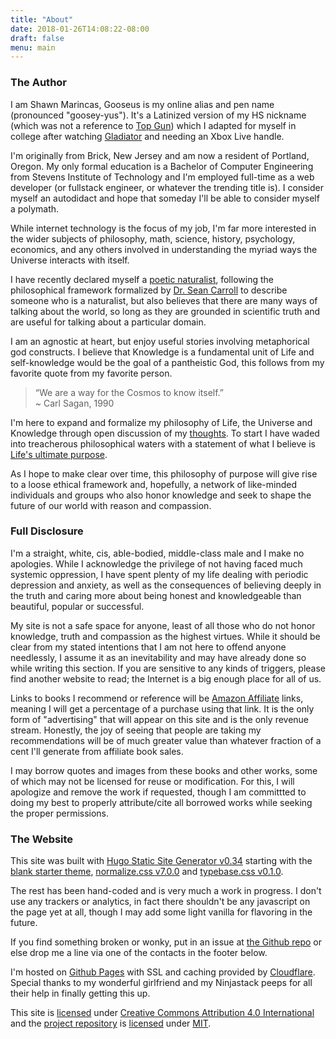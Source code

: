 ```yaml
---
title: "About"
date: 2018-01-26T14:08:22-08:00
draft: false
menu: main
---
```


### The Author

I am Shawn Marincas, Gooseus is my online alias and pen name (pronounced "goosey-yus").  It's a Latinized version of my HS nickname (which was not a reference to [Top Gun](https://en.wikipedia.org/wiki/Top_Gun)) which I adapted for myself in college after watching [Gladiator](https://en.wikipedia.org/wiki/Gladiator_(2000_film)) and needing an Xbox Live handle.

I'm originally from Brick, New Jersey and am now a resident of Portland, Oregon.  My only formal education is a Bachelor of Computer Engineering from Stevens Institute of Technology and I'm employed full-time as a web developer (or fullstack engineer, or whatever the trending title is).  I consider myself an autodidact and hope that someday I'll be able to consider myself a polymath.

While internet technology is the focus of my job, I'm far more interested in the wider subjects of philosophy, math, science, history, psychology, economics, and any others involved in understanding the myriad ways the Universe interacts with itself.

I have recently declared myself a [poetic naturalist](https://en.wikipedia.org/wiki/Poetic_naturalism), following the philosophical framework formalized by [Dr. Sean Carroll](https://en.wikipedia.org/wiki/Sean_M._Carroll) to describe someone who is a naturalist, but also believes that there are many ways of talking about the world, so long as they are grounded in scientific truth and are useful for talking about a particular domain.

I am an agnostic at heart, but enjoy useful stories involving metaphorical god constructs.  I believe that Knowledge is a fundamental unit of Life and self-knowledge would be the goal of a pantheistic God, this follows from my favorite quote from my favorite person.

> “We are a way for the Cosmos to know itself.”  
> ~ Carl Sagan, 1990

I'm here to expand and formalize my philosophy of Life, the Universe and Knowledge through open discussion of my [thoughts](/thoughts).  To start I have waded into treacherous philosophical waters with a statement of what I believe is [Life's ultimate purpose](/thoughts/a-purpose-for-life).

As I hope to make clear over time, this philosophy of purpose will give rise to a loose ethical framework and, hopefully, a network of like-minded individuals and groups who also honor knowledge and seek to shape the future of our world with reason and compassion.

### Full Disclosure

I'm a straight, white, cis, able-bodied, middle-class male and I make no apologies.  While I acknowledge the privilege of not having faced much systemic oppression, I have spent plenty of my life dealing with periodic depression and anxiety, as well as the consequences of believing deeply in the truth and caring more about being honest and knowledgeable than beautiful, popular or successful.

My site is not a safe space for anyone, least of all those who do not honor knowledge, truth and compassion as the highest virtues.  While it should be clear from my stated intentions that I am not here to offend anyone needlessly, I assume it as an inevitability and may have already done so while writing this section.  If you are sensitive to any kinds of triggers, please find another website to read; the Internet is a big enough place for all of us.

Links to books I recommend or reference will be [Amazon Affiliate](https://affiliate-program.amazon.com/) links, meaning I will get a percentage of a purchase using that link.  It is the only form of "advertising" that will appear on this site and is the only revenue stream.  Honestly, the joy of seeing that people are taking my recommendations will be of much greater value than whatever fraction of a cent I'll generate from affiliate book sales.

I may borrow quotes and images from these books and other works, some of which may not be licensed for reuse or modification.  For this, I will apologize and remove the work if requested, though I am committted to doing my best to properly attribute/cite all borrowed works while seeking the proper permissions.

### The Website

This site was built with [Hugo Static Site Generator v0.34](https://gohugo.com) starting with the [blank starter theme](https://github.com/vimux/blank/), [normalize.css v7.0.0](https://github.com/necolas/normalize.css) and [typebase.css v0.1.0](https://github.com/devinhunt/typebase.css).

The rest has been hand-coded and is very much a work in progress.  I don't use any trackers or analytics, in fact there shouldn't be any javascript on the page yet at all, though I may add some light vanilla for flavoring in the future.

If you find something broken or wonky, put in an issue at [the Github repo](https://github.com/Gooseus/gooseus.github.io) or else drop me a line via one of the contacts in the footer below.

I'm hosted on [Github Pages](https://pages.github.com/) with SSL and caching provided by [Cloudflare](https://www.cloudflare.com/).  Special thanks to my wonderful girlfriend and my Ninjastack peeps for all their help in finally getting this up.

This site is [licensed](/LICENSE.txt) under [Creative Commons Attribution 4.0 International](https://creativecommons.org/licenses/by/4.0/) and the [project repository](https://github.com/Gooseus/goose.us-source) is [licensed](https://github.com/Gooseus/goose.us-source/blob/master/LICENSE.txt) under [MIT](https://en.wikipedia.org/wiki/MIT_License).

